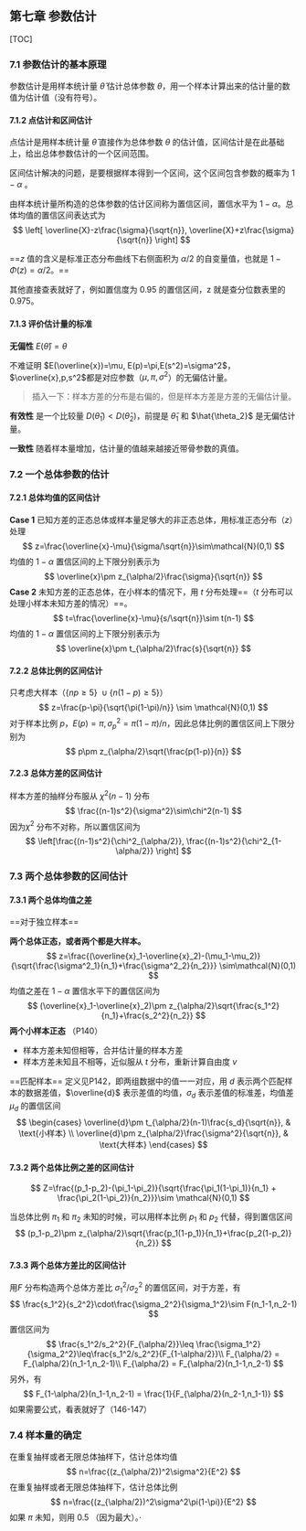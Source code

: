 ## 第七章 参数估计

[TOC]

### 7.1 参数估计的基本原理

参数估计是用样本统计量 $\hat{\theta}$ 估计总体参数 $\theta$，用一个样本计算出来的估计量的数值为估计值（没有符号）。

#### 7.1.2 点估计和区间估计

点估计是用样本统计量 $\hat\theta$ 直接作为总体参数 $\theta$ 的估计值，区间估计是在此基础上，给出总体参数估计的一个区间范围。

区间估计解决的问题，是要根据样本得到一个区间，这个区间包含参数的概率为 $1-\alpha$ 。

由样本统计量所构造的总体参数的估计区间称为置信区间，置信水平为 $1-\alpha$。总体均值的置信区间表达式为
$$
\left[
\overline{X}-z\frac{\sigma}{\sqrt{n}}, \overline{X}+z\frac{\sigma}{\sqrt{n}}
\right]
$$

==$z$ 值的含义是标准正态分布曲线下右侧面积为 $\alpha/2$ 的自变量值，也就是 $1-\Phi(z)=\alpha/2$。==

其他直接查表就好了，例如置信度为 0.95 的置信区间，z 就是查分位数表里的0.975。

#### 7.1.3 评价估计量的标准

**无偏性** $E(\hat{\theta})=\theta$

不难证明 $E(\overline{x})=\mu, E(p)=\pi,E(s^2)=\sigma^2$，$\overline{x},p,s^2$都是对应参数（$\mu,\pi,\sigma^2$）的无偏估计量。

>   插入一下：样本方差的分布是右偏的，但是样本方差是方差的无偏估计量。

**有效性** 是一个比较量 $D(\hat{\theta}_1)<D(\hat{\theta}_2)$，前提是 $\hat{\theta}_1$ 和 $\hat{\theta_2}$ 是无偏估计量。

**一致性** 随着样本量增加，估计量的值越来越接近带骨参数的真值。



### 7.2 一个总体参数的估计

#### 7.2.1 总体均值的区间估计

**Case 1** 已知方差的正态总体或样本量足够大的非正态总体，用标准正态分布（$z$）处理
$$
z=\frac{\overline{x}-\mu}{\sigma/\sqrt{n}}\sim\mathcal{N}(0,1)
$$
均值的 $1-\alpha$ 置信区间的上下限分别表示为
$$
\overline{x}\pm z_{\alpha/2}\frac{\sigma}{\sqrt{n}}
$$
**Case 2** 未知方差的正态总体，在小样本的情况下，用 $t$ 分布处理==（$t$ 分布可以处理小样本未知方差的情况）==。
$$
t=\frac{\overline{x}-\mu}{s/\sqrt{n}}\sim t(n-1)
$$
均值的 $1-\alpha$ 置信区间的上下限分别表示为
$$
\overline{x}\pm t_{\alpha/2}\frac{s}{\sqrt{n}}
$$

#### 7.2.2 总体比例的区间估计

只考虑大样本（$\{np\geq 5\}\ \cup \{n(1-p)\geq 5\}$）
$$
z=\frac{p-\pi}{\sqrt{\pi(1-\pi)/n}} \sim \mathcal{N}(0,1)
$$
对于样本比例 $p$，$E(p)=\pi, \sigma_p^2=\pi(1-\pi)/n$，因此总体比例的置信区间上下限分别为
$$
p\pm z_{\alpha/2}\sqrt{\frac{p(1-p)}{n}}
$$

#### 7.2.3 总体方差的区间估计

样本方差的抽样分布服从 $\chi^2(n-1)$ 分布
$$
\frac{(n-1)s^2}{\sigma^2}\sim\chi^2(n-1)
$$
因为$\chi^2$ 分布不对称，所以置信区间为
$$
\left[\frac{(n-1)s^2}{\chi^2_{\alpha/2}}, \frac{(n-1)s^2}{\chi^2_{1-\alpha/2}} \right]
$$


### 7.3 两个总体参数的区间估计

#### 7.3.1 两个总体均值之差

==对于独立样本==

**两个总体正态，或者两个都是大样本。**
$$
z=\frac{(\overline{x}_1-\overline{x}_2)-(\mu_1-\mu_2)}{\sqrt{\frac{\sigma^2_1}{n_1}+\frac{\sigma^2_2}{n_2}}} \sim\mathcal{N}(0,1)
$$
均值之差在 $1-\alpha$ 置信水平下的置信区间为
$$
(\overline{x}_1-\overline{x}_2)\pm z_{\alpha/2}\sqrt{\frac{s_1^2}{n_1}+\frac{s_2^2}{n_2}}
$$
**两个小样本正态** （P140）

*   样本方差未知但相等，合并估计量的样本方差
*   样本方差未知且不相等，近似服从 $t$ 分布，重新计算自由度 $v$

==匹配样本== 定义见P142，即两组数据中的值一一对应，用 $d$ 表示两个匹配样本的数据差值，$\overline{d}$ 表示差值的均值，$\sigma_d$ 表示差值的标准差，均值差 $\mu_d$ 的置信区间
$$
\begin{cases}
\overline{d}\pm t_{\alpha/2}(n-1)\frac{s_d}{\sqrt{n}}, & \text{小样本} \\
\overline{d}\pm z_{\alpha/2}\frac{\sigma^2}{\sqrt{n}}, & \text{大样本}
\end{cases}
$$

#### 7.3.2 两个总体比例之差的区间估计

$$
Z=\frac{(p_1-p_2)-(\pi_1-\pi_2)}{\sqrt{\frac{\pi_1(1-\pi_1)}{n_1} + \frac{\pi_2(1-\pi_2)}{n_2}}}\sim \mathcal{N}(0,1)
$$

当总体比例 $\pi_1$ 和 $\pi_2$ 未知的时候，可以用样本比例 $p_1$ 和 $p_2$ 代替，得到置信区间
$$
(p_1-p_2)\pm z_{\alpha/2}\sqrt{\frac{p_1(1-p_1)}{n_1}+\frac{p_2(1-p_2)}{n_2}}
$$

#### 7.3.3 两个总体方差比的区间估计

用$F$ 分布构造两个总体方差比 $\sigma^2_1/\sigma^2_2$ 的置信区间，对于方差，有
$$
\frac{s_1^2}{s_2^2}\cdot\frac{\sigma_2^2}{\sigma_1^2}\sim F(n_1-1,n_2-1)
$$
置信区间为
$$
\frac{s_1^2/s_2^2}{F_{\alpha/2}}\leq \frac{\sigma_1^2}{\sigma_2^2}\leq\frac{s_1^2/s_2^2}{F_{1-\alpha/2}}\\
F_{\alpha/2} = F_{\alpha/2}(n_1-1,n_2-1)\\
F_{\alpha/2} = F_{\alpha/2}(n_1-1,n_2-1)
$$
另外，有
$$
F_{1-\alpha/2}(n_1-1,n_2-1) = \frac{1}{F_{\alpha/2}(n_2-1,n_1-1)}
$$
如果需要公式，看表就好了（146-147）



### 7.4 样本量的确定

在重复抽样或者无限总体抽样下，估计总体均值
$$
n=\frac{(z_{\alpha/2})^2\sigma^2}{E^2}
$$
在重复抽样或者无限总体抽样下，估计总体比例
$$
n=\frac{(z_{\alpha/2})^2\sigma^2\pi(1-\pi)}{E^2}
$$
如果 $\pi$ 未知，则用 0.5 （因为最大）。·	

